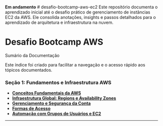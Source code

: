 **Em andamento** # desafio-bootcamp-aws-ec2
Este repositório documenta o aprendizado inicial até o desafio prático de gerenciamento de instâncias EC2 da AWS. Ele consolida anotações, insights e passos detalhados para o aprendizado de arquitetura e infraestrutura na nuvem.
# Desafio Bootcamp AWS

Sumário da Documentação

Este índice foi criado para facilitar a navegação e o acesso rápido aos tópicos documentados.

### Seção 1: Fundamentos e Infraestrutura AWS

* **[Conceitos Fundamentais da AWS]([docs/aws/01-fundamentos-aws.md](https://github.com/Iaravp/desafio-bootcamp-aws-ec2/blob/main/01-fundamentos-aws.md))**
* **[Infraestrutura Global: Regions e Availability Zones](docs/aws/01-fundamentos-aws.md)**
* **[Gerenciamento e Segurança da Conta](docs/aws/01-fundamentos-aws.md)**
* **[Formas de Acesso](docs/aws/01-fundamentos-aws.md)**
* **[Automação com Grupos de Usuários e EC2](docs/aws/01-fundamentos-aws.md)**

---

